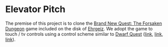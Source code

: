 # Elevator Pitch
The premise of this project is to clone the [Brand New Quest: The Forsaken Dungeon](https://www.youtube.com/watch?v=nYcI5KDXGK4) game included on the disk of [Ehrgeiz](https://en.wikipedia.org/wiki/Ehrgeiz). We adopt the game to touch / tv controls using a control scheme similar to [Dwarf Quest](https://itunes.apple.com/us/app/dwarf-quest/id493258881?mt=8) ([link](http://www.dwarfquestgame.com/), [link](http://toucharcade.com/2012/09/05/dwarf-quest-review/), [link](https://www.youtube.com/watch?v=lZIFPRR5LKA)).